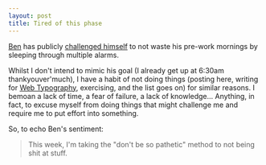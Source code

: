 ```yaml
---
layout: post
title: Tired of this phase
---
```

[Ben][Ben Ward] has publicly [challenged himself][Ben Tired of this phase] to not waste his pre-work mornings by sleeping through multiple alarms.

Whilst I don't intend to mimic his goal (I already get up at 6:30am thankyouver'much), I have a habit of not doing things (posting here, writing for [Web Typography][], exercising, and the list goes on) for similar reasons. I bemoan a lack of time, a fear of failure, a lack of knowledge… Anything, in fact, to excuse myself from doing things that might challenge me and require me to put effort into something.

So, to echo Ben's sentiment:

> This week, I'm taking the "don't be so pathetic" method to not being shit at stuff.

[Ben Ward]: http://ben-ward.co.uk/ "Ben Ward"
[Ben Tired of this phase]: http://ben-ward.co.uk/journal/getting-up/ "'Tired of this phase' by Ben Ward"
[Web Typography]: http://webtypography.net/
